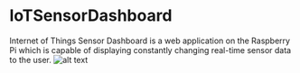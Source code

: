 # IoTSensorDashboard
Internet of Things Sensor Dashboard is a web application on the Raspberry Pi which is capable of displaying constantly changing real-time sensor data to the user.
![alt text](http://res.cloudinary.com/cityattractionimages/image/upload/v1530738647/sensordata.png)

